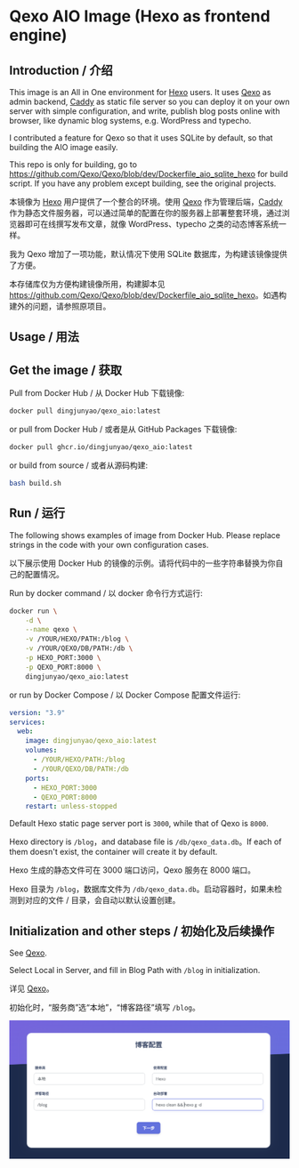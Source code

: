 # Qexo AIO Image (Hexo as frontend engine)

## Introduction / 介绍

This image is an All in One environment for [Hexo](https://hexo.io/) users. It uses [Qexo](https://github.com/Qexo/Qexo) as admin backend, [Caddy](https://caddyserver.com/) as static file server so you can deploy it on your own server with simple configuration, and write, publish blog posts online with browser, like dynamic blog systems, e.g. WordPress and typecho.

I contributed a feature for Qexo so that it uses SQLite by default, so that building the AIO image easily.

This repo is only for building, go to <https://github.com/Qexo/Qexo/blob/dev/Dockerfile_aio_sqlite_hexo> for build script. If you have any problem except building, see the original projects.

本镜像为 [Hexo](https://hexo.io/) 用户提供了一个整合的环境。使用 [Qexo](https://github.com/Qexo/Qexo) 作为管理后端，[Caddy](https://caddyserver.com/) 作为静态文件服务器，可以通过简单的配置在你的服务器上部署整套环境，通过浏览器即可在线撰写发布文章，就像 WordPress、typecho 之类的动态博客系统一样。

我为 Qexo 增加了一项功能，默认情况下使用 SQLite 数据库，为构建该镜像提供了方便。

本存储库仅为方便构建镜像所用，构建脚本见 <https://github.com/Qexo/Qexo/blob/dev/Dockerfile_aio_sqlite_hexo>。如遇构建外的问题，请参照原项目。

## Usage / 用法

## Get the image / 获取

Pull from Docker Hub / 从 Docker Hub 下载镜像:

```bash
docker pull dingjunyao/qexo_aio:latest
```

or pull from Docker Hub / 或者是从 GitHub Packages 下载镜像:

```bash
docker pull ghcr.io/dingjunyao/qexo_aio:latest
```

or build from source / 或者从源码构建:

```bash
bash build.sh
```

## Run / 运行

The following shows examples of image from Docker Hub. Please replace strings in the code with your own configuration cases.

以下展示使用 Docker Hub 的镜像的示例。请将代码中的一些字符串替换为你自己的配置情况。

Run by docker command / 以 docker 命令行方式运行:

```bash
docker run \
    -d \
    --name qexo \
    -v /YOUR/HEXO/PATH:/blog \
    -v /YOUR/QEXO/DB/PATH:/db \
    -p HEXO_PORT:3000 \
    -p QEXO_PORT:8000 \
    dingjunyao/qexo_aio:latest
```

or run by Docker Compose / 以 Docker Compose 配置文件运行:

```yaml
version: "3.9"
services:
  web:
    image: dingjunyao/qexo_aio:latest
    volumes:
      - /YOUR/HEXO/PATH:/blog
      - /YOUR/QEXO/DB/PATH:/db
    ports:
      - HEXO_PORT:3000
      - QEXO_PORT:8000
    restart: unless-stopped
```

Default Hexo static page server port is `3000`, while that of Qexo is `8000`.

Hexo directory is `/blog`，and database file is `/db/qexo_data.db`。If each of them doesn't exist, the container will create it by default.

Hexo 生成的静态文件可在 3000 端口访问，Qexo 服务在 8000 端口。

Hexo 目录为 `/blog`，数据库文件为 `/db/qexo_data.db`。启动容器时，如果未检测到对应的文件 / 目录，会自动以默认设置创建。

## Initialization and other steps / 初始化及后续操作

See [Qexo](https://github.com/Qexo/Qexo).

Select Local in Server, and fill in Blog Path with `/blog` in initialization.

详见 [Qexo](https://github.com/Qexo/Qexo)。

初始化时，“服务商”选“本地”，“博客路径”填写 `/blog`。

![fill in Blog Path with /blog](img/init.png)

